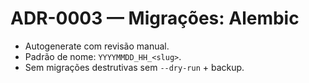 # ADR-0003 — Migrações: Alembic
- Autogenerate com revisão manual.
- Padrão de nome: `YYYYMMDD_HH_<slug>`.
- Sem migrações destrutivas sem `--dry-run` + backup.
